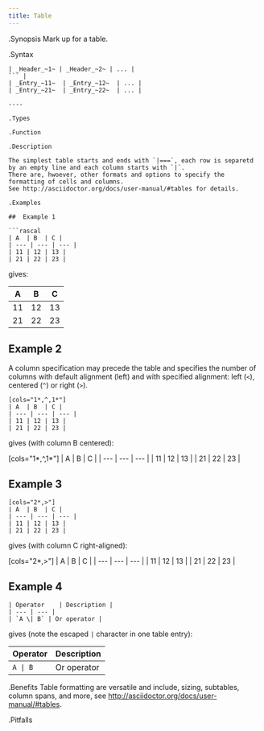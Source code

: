 ```yaml
---
title: Table
---
```


.Synopsis
Mark up for a table.

.Syntax
```
| _Header_~1~ | _Header_~2~ | ... |
``` | 
| _Entry_~11~  | _Entry_~12~  | ... |
| _Entry_~21~  | _Entry_~22~  | ... |

----

.Types

.Function

.Description

The simplest table starts and ends with `|===`, each row is separetd by an empty line and each column starts with `|`.
There are, hwoever, other formats and options to specify the formatting of cells and columns.
See http://asciidoctor.org/docs/user-manual/#tables for details.

.Examples

##  Example 1 

```rascal
| A  | B  | C |
| --- | --- | --- |
| 11 | 12 | 13 |
| 21 | 22 | 23 |

```

gives:

| A  | B  | C |
| --- | --- | --- |
| 11 | 12 | 13 |
| 21 | 22 | 23 |


##  Example 2 

A column specification may precede the table and specifies the number of columns with default alignment (left) and with
specified alignment: left (`<`), centered (`^`) or right (`>`).

```rascal
[cols="1*,^,1*"]
| A  | B  | C |
| --- | --- | --- |
| 11 | 12 | 13 |
| 21 | 22 | 23 |

```

gives (with column B centered):

[cols="1*,^,1*"]
| A  | B  | C |
| --- | --- | --- |
| 11 | 12 | 13 |
| 21 | 22 | 23 |


##  Example 3 

```rascal
[cols="2*,>"]
| A  | B  | C |
| --- | --- | --- |
| 11 | 12 | 13 |
| 21 | 22 | 23 |

```

gives (with column C right-aligned):

[cols="2*,>"]
| A  | B  | C |
| --- | --- | --- |
| 11 | 12 | 13 |
| 21 | 22 | 23 |


##  Example 4 

```rascal
| Operator    | Description |
| --- | --- |
| `A \| B` | Or operator |

```

gives (note the escaped `|` character in one table entry):

| Operator    | Description |
| --- | --- |
| `A \| B` | Or operator |


.Benefits
Table formatting are versatile and include, sizing, subtables, column spans, and more, see  http://asciidoctor.org/docs/user-manual/#tables.

.Pitfalls

